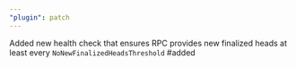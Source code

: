 ```yaml
---
"plugin": patch
---
```


Added new health check that ensures RPC provides new finalized heads at least every `NoNewFinalizedHeadsThreshold` #added
